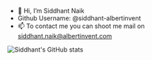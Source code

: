 - 👋 Hi, I’m Siddhant Naik
- Github Username: @siddhant-albertinvent
- 📫 To contact me you can shoot me mail on siddhant.naik@albertinvent.com

![Siddhant's GitHub stats](https://github-readme-stats.vercel.app/api?username=siddhant-albertinvent&show_icons=true&theme=radical)
<!---
siddhant-albertinvent/siddhant-albertinvent is a ✨ special ✨ repository because its `README.md` (this file) appears on your GitHub profile.
You can click the Preview link to take a look at your changes.
--->
